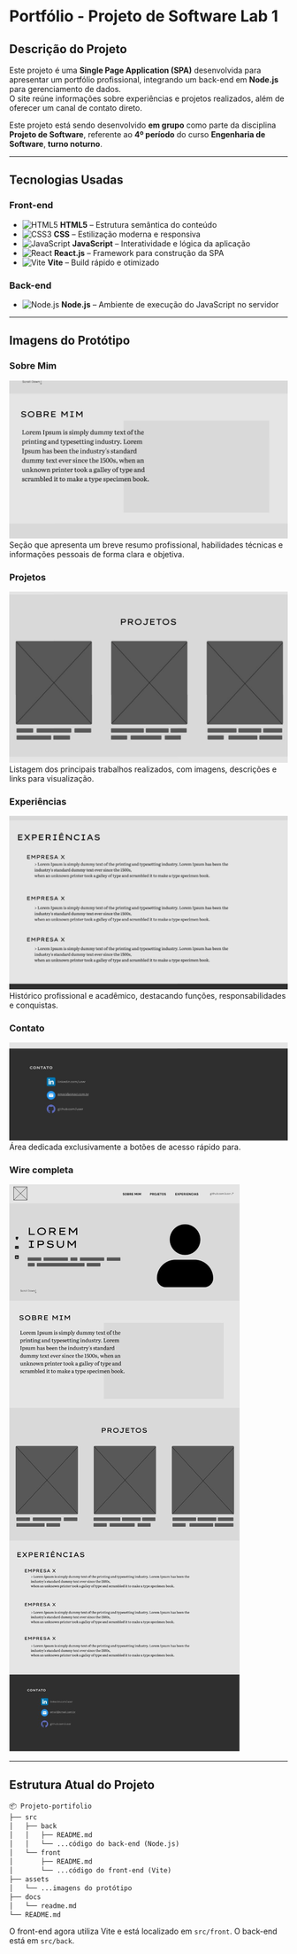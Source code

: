# Portfólio - Projeto de Software Lab 1

## Descrição do Projeto
Este projeto é uma **Single Page Application (SPA)** desenvolvida para apresentar um portfólio profissional, integrando um back-end em **Node.js** para gerenciamento de dados.  
O site reúne informações sobre experiências e projetos realizados, além de oferecer um canal de contato direto.  

Este projeto está sendo desenvolvido **em grupo** como parte da disciplina **Projeto de Software**, referente ao **4º período** do curso **Engenharia de Software**, **turno noturno**.

---

## Tecnologias Usadas

### Front-end
- <img src="https://cdn.jsdelivr.net/gh/devicons/devicon/icons/html5/html5-original.svg" alt="HTML5" width="20"/> **HTML5** – Estrutura semântica do conteúdo  
- <img src="https://cdn.jsdelivr.net/gh/devicons/devicon/icons/css3/css3-original.svg" alt="CSS3" width="20"/> **CSS** – Estilização moderna e responsiva  
- <img src="https://cdn.jsdelivr.net/gh/devicons/devicon/icons/javascript/javascript-original.svg" alt="JavaScript" width="20"/> **JavaScript** – Interatividade e lógica da aplicação  
- <img src="https://cdn.jsdelivr.net/gh/devicons/devicon/icons/react/react-original.svg" alt="React" width="20"/> **React.js** – Framework para construção da SPA  
- <img src="https://cdn.jsdelivr.net/gh/devicons/devicon/icons/vite/vite-original.svg" alt="Vite" width="20"/> **Vite** – Build rápido e otimizado  

### Back-end
- <img src="https://cdn.jsdelivr.net/gh/devicons/devicon/icons/nodejs/nodejs-original.svg" alt="Node.js" width="20"/> **Node.js** – Ambiente de execução do JavaScript no servidor  

---

## Imagens do Protótipo

### Sobre Mim
![Sobre Mim](./assets/prototipo-sobre.jpeg)  
Seção que apresenta um breve resumo profissional, habilidades técnicas e informações pessoais de forma clara e objetiva.

### Projetos
![Projetos](./assets/prototipo-projetos.jpeg)  
Listagem dos principais trabalhos realizados, com imagens, descrições e links para visualização.

### Experiências
![Experiências](./assets/prototipo-experiencias.jpeg)  
Histórico profissional e acadêmico, destacando funções, responsabilidades e conquistas.

### Contato
![Contato](./assets/prototipo-contato.jpeg)  
Área dedicada exclusivamente a botões de acesso rápido para.

### Wire completa
![Wire](./assets/wire.jpeg) 

---

## Estrutura Atual do Projeto
```plaintext
📦 Projeto-portifolio
├── src
│   ├── back
│   │   ├── README.md
│   │   └── ...código do back-end (Node.js)
│   └── front
│       ├── README.md
│       └── ...código do front-end (Vite)
├── assets
│   └── ...imagens do protótipo
├── docs
│   └── readme.md
└── README.md
```

O front-end agora utiliza Vite e está localizado em `src/front`. O back-end está em `src/back`.
